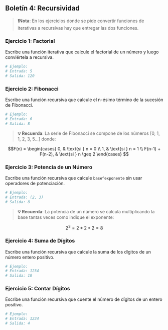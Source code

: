 ## **Boletín 4: Recursividad**

> **❗Nota**: En los ejercicios donde se pide convertir funciones de iterativas a recursivas hay que entregar las dos funciones.

### **Ejercicio 1: Factorial**
Escribe una función iterativa que calcule el factorial de un número y luego conviértela a recursiva.

```python
# Ejemplo:
# Entrada: 5
# Salida: 120
```

### **Ejercicio 2: Fibonacci**
Escribe una función recursiva que calcule el n-ésimo término de la sucesión de Fibonacci.

```python
# Ejemplo:
# Entrada: 6
# Salida: 8
```
> **💡 Recuerda**: La serie de Fibonacci se compone de los números [0, 1, 1, 2, 3, 5...] donde:

$$F(n) =
\begin{cases} 
0, & \text{si } n = 0 \\
1, & \text{si } n = 1 \\
F(n-1) + F(n-2), & \text{si } n \geq 2
\end{cases}
$$


### **Ejercicio 3: Potencia de un Número**
Escribe una función recursiva que calcule `base^exponente` sin usar operadores de potenciación.

```python
# Ejemplo:
# Entrada: (2, 3)
# Salida: 8
```

> **💡 Recuerda**: La potencia de un número se calcula multiplicando la base tantas veces como indique el exponente:

```math
2^3 = 2*2*2 = 8
```

### **Ejercicio 4: Suma de Dígitos**
Escribe una función recursiva que calcule la suma de los dígitos de un número entero positivo.

```python
# Ejemplo:
# Entrada: 1234
# Salida: 10
```

### **Ejercicio 5: Contar Dígitos**
Escribe una función recursiva que cuente el número de dígitos de un entero positivo.

```python
# Ejemplo:
# Entrada: 1234
# Salida: 4
```
